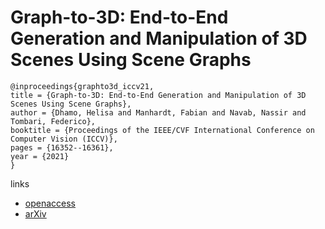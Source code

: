 # Graph-to-3D: End-to-End Generation and Manipulation of 3D Scenes Using Scene Graphs

```
@inproceedings{graphto3d_iccv21,
title = {Graph-to-3D: End-to-End Generation and Manipulation of 3D Scenes Using Scene Graphs},
author = {Dhamo, Helisa and Manhardt, Fabian and Navab, Nassir and Tombari, Federico},
booktitle = {Proceedings of the IEEE/CVF International Conference on Computer Vision (ICCV)},
pages = {16352--16361},
year = {2021}
}
```

links
- [openaccess](http://openaccess.thecvf.com//content/ICCV2021/html/Dhamo_Graph-to-3D_End-to-End_Generation_and_Manipulation_of_3D_Scenes_Using_Scene_ICCV_2021_paper.html)
- [arXiv](https://arxiv.org/abs/2108.08841)
